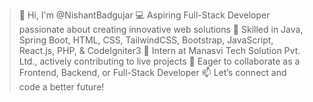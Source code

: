 >👋 Hi, I'm @NishantBadgujar
>💻 Aspiring Full-Stack Developer passionate about creating innovative web solutions
>🔧 Skilled in Java, Spring Boot, HTML, CSS, TailwindCSS, Bootstrap, JavaScript, React.js, PHP, & CodeIgniter3
>🚀 Intern at Manasvi Tech Solution Pvt. Ltd., actively contributing to live projects
>🤝 Eager to collaborate as a Frontend, Backend, or Full-Stack Developer
>📫 Let’s connect and code a better future!

<!---
NishantBadgujar/NishantBadgujar is a ✨ special ✨ repository because its `README.md` (this file) appears on your GitHub profile.
You can click the Preview link to take a look at your changes.
--->
